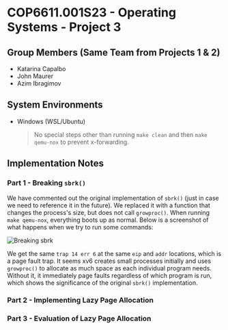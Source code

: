 # COP6611.001S23 - Operating Systems - Project 3

## Group Members (Same Team from Projects 1 & 2)
* Katarina Capalbo 
* John Maurer
* Azim Ibragimov

## System Environments
- Windows (WSL/Ubuntu)
    > No special steps other than running `make clean` and then `make qemu-nox` to prevent x-forwarding.

## Implementation Notes

### Part 1 - Breaking `sbrk()`

We have commented out the original implementation of `sbrk()` (just in case we need to reference it in the future). We replaced it with a function that changes the process's size, but does not call `growproc()`. When running `make qemu-nox`, everything boots up as normal. Below is a screenshot of what happens when we try to run some commands:

![Breaking sbrk](https://user-images.githubusercontent.com/43382258/224521806-bbd14b31-cb60-4499-8aac-96c4f64fb87a.PNG)

We get the same `trap 14 err 6` at the same `eip` and `addr` locations, which is a page fault trap. It seems xv6 creates small processes initially and uses `growproc()` to allocate as much space as each individual program needs. Without it, it immediately page faults regardless of which program is run, which shows the significance of the original `sbrk()` implementation. 

### Part 2 - Implementing Lazy Page Allocation

### Part 3 - Evaluation of Lazy Page Allocation
